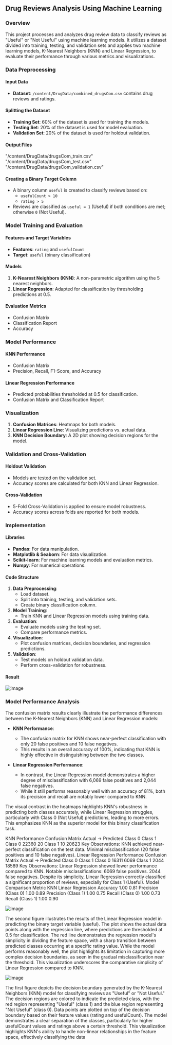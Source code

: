 ## Drug Reviews Analysis Using Machine Learning

### Overview
This project processes and analyzes drug review data to classify reviews as "Useful" or "Not Useful" using machine learning models. It utilizes a dataset divided into training, testing, and validation sets and applies two machine learning models, K-Nearest Neighbors (KNN) and Linear Regression, to evaluate their performance through various metrics and visualizations.

### Data Preprocessing
#### Input Data
- **Dataset**: `/content/DrugData/combined_drugsCom.csv` contains drug reviews and ratings.

#### Splitting the Dataset
- **Training Set**: 60% of the dataset is used for training the models.
- **Testing Set**: 20% of the dataset is used for model evaluation.
- **Validation Set**: 20% of the dataset is used for holdout validation.

#### Output Files
 "/content/DrugData/drugsCom_train.csv"
 "/content/DrugData/drugsCom_test.csv"
 "/content/DrugData/drugsCom_validation.csv"


#### Creating a Binary Target Column
- A binary column `useful` is created to classify reviews based on:
  - `usefulCount > 10`
  - `rating > 5`
- Reviews are classified as `useful = 1` (Useful) if both conditions are met; otherwise `0` (Not Useful).

### Model Training and Evaluation
#### Features and Target Variables
- **Features**: `rating` and `usefulCount`
- **Target**: `useful` (binary classification)

#### Models
1. **K-Nearest Neighbors (KNN)**: A non-parametric algorithm using the 5 nearest neighbors.
2. **Linear Regression**: Adapted for classification by thresholding predictions at 0.5.

#### Evaluation Metrics
- Confusion Matrix
- Classification Report
- Accuracy

### Model Performance
#### KNN Performance
- Confusion Matrix
- Precision, Recall, F1-Score, and Accuracy

#### Linear Regression Performance
- Predicted probabilities thresholded at 0.5 for classification.
- Confusion Matrix and Classification Report

### Visualization
1. **Confusion Matrices**: Heatmaps for both models.
2. **Linear Regression Line**: Visualizing predictions vs. actual data.
3. **KNN Decision Boundary**: A 2D plot showing decision regions for the model.

### Validation and Cross-Validation
#### Holdout Validation
- Models are tested on the validation set.
- Accuracy scores are calculated for both KNN and Linear Regression.

#### Cross-Validation
- 5-Fold Cross-Validation is applied to ensure model robustness.
- Accuracy scores across folds are reported for both models.

### Implementation
#### Libraries
- **Pandas**: For data manipulation.
- **Matplotlib & Seaborn**: For data visualization.
- **Scikit-learn**: For machine learning models and evaluation metrics.
- **Numpy**: For numerical operations.

#### Code Structure
1. **Data Preprocessing**:
   - Load dataset.
   - Split into training, testing, and validation sets.
   - Create binary classification column.
2. **Model Training**:
   - Train KNN and Linear Regression models using training data.
3. **Evaluation**:
   - Evaluate models using the testing set.
   - Compare performance metrics.
4. **Visualization**:
   - Plot confusion matrices, decision boundaries, and regression predictions.
5. **Validation**:
   - Test models on holdout validation data.
   - Perform cross-validation for robustness.

#### Result 
 ![image](https://github.com/user-attachments/assets/06d43564-0545-4bb7-abb0-000a662ecd59)



### Model Performance Analysis

The confusion matrix results clearly illustrate the performance differences between the K-Nearest Neighbors (KNN) and Linear Regression models:

- **KNN Performance**:
  - The confusion matrix for KNN shows near-perfect classification with only 20 false positives and 10 false negatives.
  - This results in an overall accuracy of 100%, indicating that KNN is highly effective in distinguishing between the two classes.

- **Linear Regression Performance**:
  - In contrast, the Linear Regression model demonstrates a higher degree of misclassification with 6,069 false positives and 2,044 false negatives.
  - While it still performs reasonably well with an accuracy of 81%, both its precision and recall are notably lower compared to KNN.

The visual contrast in the heatmaps highlights KNN's robustness in predicting both classes accurately, while Linear Regression struggles, particularly with Class 0 (Not Useful) predictions, leading to more errors. This emphasizes KNN as the superior model for this binary classification task.

KNN Performance
Confusion Matrix
Actual → Predicted Class 0 Class 1
Class 0 22360 20
Class 1 10 20623
Key Observations:
KNN achieved near-perfect classification on the test data.
Minimal misclassification (20 false positives and 10 false negatives).
Linear Regression Performance
Confusion Matrix
Actual → Predicted Class 0 Class 1
Class 0 16311 6069
Class 1 2044 18589
Key Observations:
Linear Regression showed lower performance compared to KNN.
Notable misclassifications:
6069 false positives.
2044 false negatives.
Despite its simplicity, Linear Regression correctly classified a significant proportion of reviews, especially for
Class 1 (Useful).
Model Comparison
Metric KNN Linear Regression
Accuracy 1.00 0.81
Precision (Class 0) 1.00 0.89
Precision (Class 1) 1.00 0.75
Recall (Class 0) 1.00 0.73
Recall (Class 1) 1.00 0.90 

 ![image](https://github.com/user-attachments/assets/6ed454d1-233b-4f44-98ae-2faa75c3c429)
 
The second figure illustrates the results of the Linear Regression model in predicting the binary target
variable (useful). The plot shows the actual data points along with the regression line, where predictions are
thresholded at 0.5 for classification. The red line demonstrates the regression model's simplicity in dividing the
feature space, with a sharp transition between predicted classes occurring at a specific rating value. While the
model performs reasonably well, the plot highlights its limitation in capturing more complex decision
boundaries, as seen in the gradual misclassification near the threshold. This visualization underscores the
comparative simplicity of Linear Regression compared to KNN.


![image](https://github.com/user-attachments/assets/4df907d2-b7d4-401b-a48a-437ff86eea8e)

The first figure depicts the decision boundary generated by the K-Nearest Neighbors (KNN) model for
classifying reviews as "Useful" or "Not Useful." The decision regions are colored to indicate the predicted class,
with the red region representing "Useful" (class 1) and the blue region representing "Not Useful" (class 0). Data
points are plotted on top of the decision boundary based on their feature values (rating and usefulCount).
The model demonstrates a clear separation of the classes, particularly for higher usefulCount values and
ratings above a certain threshold. This visualization highlights KNN's ability to handle non-linear relationships
in the feature space, effectively classifying the data

 
